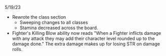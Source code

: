 5/19/23

- Rewrote the class section
    - Sweeping changes to all classes
    - Stamina decreased across the board.
- Fighter's Killing Blow ability now reads "When a Fighter inflicts damage with any attack they may add their character level rounded up to the damage done."
    The extra damage makes up for losing STR on damage rolls.